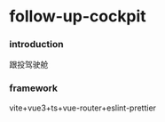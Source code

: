 # follow-up-cockpit

### introduction

跟投驾驶舱

### framework

vite+vue3+ts+vue-router+eslint-prettier
